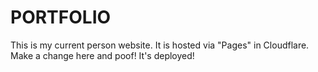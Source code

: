 # PORTFOLIO

This is my current person website. It is hosted via "Pages" in Cloudflare. Make a change here and poof! It's deployed!
